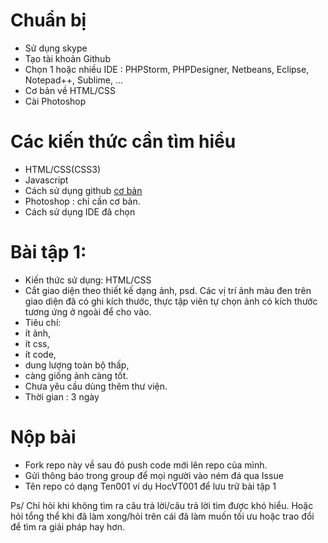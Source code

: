 # Chuẩn bị

+ Sử dụng skype
+ Tạo tài khoản Github
+ Chọn 1 hoặc nhiều IDE : PHPStorm, PHPDesigner, Netbeans, Eclipse, Notepad++, Sublime, ...
+ Cơ bản về HTML/CSS
+ Cài Photoshop

# Các kiến thức cần tìm hiểu

+ HTML/CSS(CSS3)
+ Javascript
+ Cách sử dụng github [cơ bản](https://git-scm.com/book/vi/v1/Bắt-Đầu-Cơ-Bản-về-Git)
+ Photoshop : chỉ cần cơ bản.
+ Cách sử dụng IDE đã chọn

# Bài tập 1:

+ Kiến thức sử dụng: HTML/CSS
+ Cắt giao diện theo thiết kế dạng ảnh, psd. Các vị trí ảnh màu đen trên giao diện đã có ghi kích thước, thực tập viên tự chọn ảnh có kích thước tương ứng ở ngoài để cho vào.
+ Tiêu chí: 
 + ít ảnh, 
 + ít css, 
 + ít code, 
 + dung lượng toàn bộ thấp, 
 + càng giống ảnh càng tốt.
 + Chưa yêu cầu dùng thêm thư viện.
+ Thời gian : 3 ngày
 
# Nộp bài

+ Fork repo này về sau đó push code mới lên repo của mình.
+ Gửi thông báo trong group để mọi người vào ném đá qua Issue
+ Tên repo có dạng Ten001 ví dụ HocVT001 để lưu trữ bài tập 1

Ps/ Chỉ hỏi khi không tìm ra câu trả lời/câu trả lời tìm được khó hiểu. Hoặc hỏi tổng thể khi đã làm xong/hỏi trên cái đã làm muốn tối ưu hoặc trao đổi để tìm ra giải pháp hay hơn.
